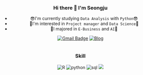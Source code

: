 <div align="center">
  
  ### Hi there 👋 I'm Seongju 
  * 😎I'm currently studying `Data Analysis` with `Python`😎</br>
  * 🌱I'm interested in `Project manager` and `Data Science`🌱</br>
  * 🥇I majored in `E-Business` and `AI`🥇
 
  [![Gmail Badge](https://img.shields.io/badge/Gmail-D14836?style=flat&logo=Gmail&logoColor=white)](mailto:ghcho333@ajou.ac.kr) 
  [![Blog](https://img.shields.io/badge/Tech%20Blog-555263?style=flat&logoColor=white)](https://seongju-story.tistory.com//)
  
  #
  ### Skill
  ![R](https://img.shields.io/badge/R-276DC3?style=flat&logo=R&logoColor=white)
  ![python](https://img.shields.io/badge/Python-3776AB?style=flat&logo=Python&logoColor=white)
  ![sql](https://img.shields.io/badge/MySQL-4479A1?style=flat&logo=MySQL&logoColor=white)
  <img src="https://img.shields.io/badge/react-61DAFB?style=for-the-badge&logo=react&logoColor=black">

</div>
